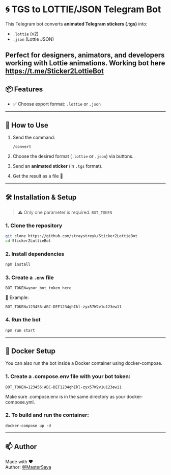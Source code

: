 # 🌀 TGS to LOTTIE/JSON Telegram Bot

This Telegram bot converts **animated Telegram stickers (.tgs)** into:
- `.lottie` (v2)
- `.json` (Lottie JSON)

Perfect for designers, animators, and developers working with Lottie animations.
Working bot here https://t.me/Sticker2LottieBot
---

## 📦 Features

- ✅ Choose export format: `.lottie` or `.json`
---

## 🚀 How to Use

1. Send the command:
   ```
   /convert
   ```

2. Choose the desired format (`.lottie` or `.json`) via buttons.

3. Send an **animated sticker** (in `.tgs` format).

4. Get the result as a file 🎉

---

## 🛠️ Installation & Setup

> ⚠️ Only one parameter is required: `BOT_TOKEN`

### 1. Clone the repository

```bash
git clone https://github.com/straystreyk/Sticker2LottieBot
cd Sticker2LottieBot
```

### 2. Install dependencies

```bash
npm install
```

### 3. Create a `.env` file

```env
BOT_TOKEN=your_bot_token_here
```

📌 Example:

```env
BOT_TOKEN=123456:ABC-DEF1234ghIkl-zyx57W2v1u123ew11
```

### 4. Run the bot

```bash
npm run start
```
---

## 🐳 Docker Setup

You can also run the bot inside a Docker container using docker-compose.

### 1. Create a .compose.env file with your bot token:

```env
BOT_TOKEN=123456:ABC-DEF1234ghIkl-zyx57W2v1u123ew11
```
Make sure .compose.env is in the same directory as your docker-compose.yml.

### 2. To build and run the container:

```
docker-compose up -d
```

---

## 📫 Author

Made with ❤️  
Author: [@MasterSaya](https://t.me/MasterSaya)
